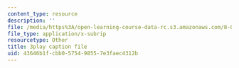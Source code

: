 ```yaml
---
content_type: resource
description: ''
file: /media/https%3A/open-learning-course-data-rc.s3.amazonaws.com/8-03sc-physics-iii-vibrations-and-waves-fall-2016/43646b1fcbb0575498557e3faec4312b_RhIh1zw0-BM.vtt
file_type: application/x-subrip
resourcetype: Other
title: 3play caption file
uid: 43646b1f-cbb0-5754-9855-7e3faec4312b
---
```

